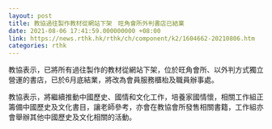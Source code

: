 ```yaml
---
layout: post
title: 教協過往製作教材從網站下架　旺角會所外判書店已結業
date: 2021-08-06 17:41:59.000000000 +08:00
link: https://news.rthk.hk/rthk/ch/component/k2/1604662-20210806.htm
categories: rthk
---
```


教協表示，已將所有過往製作的教材從網站下架，位於旺角會所、以外判方式獨立營運的書店，已於6月底結業，將改為會員服務櫃枱及職員辦事處。

教協表示，將繼續推動中國歷史、國情和文化工作，培養家國情懷，相關工作組正籌備中國歷史及文化書目，讓老師參考，亦會在教協會所發售相關書籍，工作組亦會舉辦其他中國歷史及文化相關的活動。
